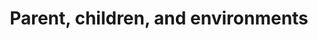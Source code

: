 ---
title: "Parent, children, and environments"
linkTitle: "Environments"
weight: 60
# description:
---